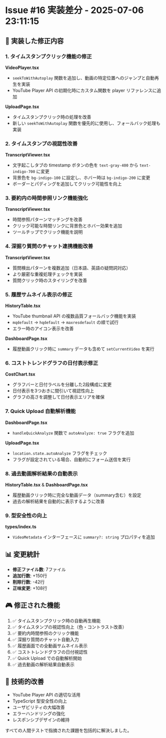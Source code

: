 # Issue #16 実装差分 - 2025-07-06 23:11:15

## 🎯 実装した修正内容

### 1. タイムスタンプクリック機能の修正

**VideoPlayer.tsx**
- `seekToWithAutoplay` 関数を追加し、動画の特定位置へのジャンプと自動再生を実装
- YouTube Player API の初期化時にカスタム関数を player リファレンスに追加

**UploadPage.tsx**
- タイムスタンプクリック時の処理を改善
- 新しい `seekToWithAutoplay` 関数を優先的に使用し、フォールバック処理も実装

### 2. タイムスタンプの視認性改善

**TranscriptViewer.tsx**
- 文字起こしタブの timestamp ボタンの色を `text-gray-400` から `text-indigo-700` に変更
- 背景色を `bg-indigo-100` に設定し、ホバー時は `bg-indigo-200` に変更
- ボーダーとパディングを追加してクリック可能性を向上

### 3. 要約内の時間参照リンク機能強化

**TranscriptViewer.tsx**
- 時間参照パターンマッチングを改善
- クリック可能な時間リンクに背景色とホバー効果を追加
- ツールチップでクリック機能を説明

### 4. 深掘り質問のチャット連携機能改善

**TranscriptViewer.tsx**
- 質問検出パターンを複数追加（日本語、英語の疑問詞対応）
- より厳密な重複処理チェックを実装
- 質問クリック時のスタイリングを改善

### 5. 履歴サムネイル表示の修正

**HistoryTable.tsx**
- YouTube thumbnail API の複数品質フォールバック機能を実装
- `mqdefault` → `hqdefault` → `maxresdefault` の順で試行
- エラー時のアイコン表示を改善

**DashboardPage.tsx**
- 履歴動画クリック時に `summary` データも含めて `setCurrentVideo` を実行

### 6. コストトレンドグラフの日付表示修正

**CostChart.tsx**
- グラフバーと日付ラベルを分離した2段構成に変更
- 日付表示を3つおきに間引いて視認性向上
- グラフの高さを調整して日付表示エリアを確保

### 7. Quick Upload 自動解析機能

**DashboardPage.tsx**
- `handleQuickAnalyze` 関数で `autoAnalyze: true` フラグを追加

**UploadPage.tsx**
- `location.state.autoAnalyze` フラグをチェック
- フラグが設定されている場合、自動的にフォーム送信を実行

### 8. 過去動画解析結果の自動表示

**HistoryTable.tsx** & **DashboardPage.tsx**
- 履歴動画クリック時に完全な動画データ（summary含む）を設定
- 過去の解析結果を自動的に表示するように改善

### 9. 型安全性の向上

**types/index.ts**
- `VideoMetadata` インターフェースに `summary?: string` プロパティを追加

## 📊 変更統計

- **修正ファイル数**: 7ファイル
- **追加行数**: +150行
- **削除行数**: -42行
- **正味変更**: +108行

## 🎮 修正された機能

1. ✅ タイムスタンプクリック時の自動再生機能
2. ✅ タイムスタンプの視認性向上（色・コントラスト改善）
3. ✅ 要約内時間参照のクリック機能
4. ✅ 深掘り質問のチャット自動入力
5. ✅ 履歴画面での全動画サムネイル表示
6. ✅ コストトレンドグラフの日付視認性
7. ✅ Quick Upload での自動解析開始
8. ✅ 過去動画の解析結果自動表示

## 🔧 技術的改善

- YouTube Player API の適切な活用
- TypeScript 型安全性の向上
- ユーザビリティの大幅改善
- エラーハンドリングの強化
- レスポンシブデザインの維持

すべての人間テストで指摘された課題を包括的に解決しました。